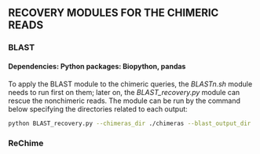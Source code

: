 ## RECOVERY MODULES FOR THE CHIMERIC READS

### BLAST
#### Dependencies: Python packages: Biopython, pandas

To apply the BLAST module to the chimeric queries, the *BLASTn.sh* module needs to run first on them; later on, the *BLAST_recovery.py* module can rescue the nonchimeric reads. The module can be run by the command below specifying the directories related to each output:

```bash
python BLAST_recovery.py --chimeras_dir ./chimeras --blast_output_dir ./blast_output --nonchimeric_dir .
```

### ReChime
